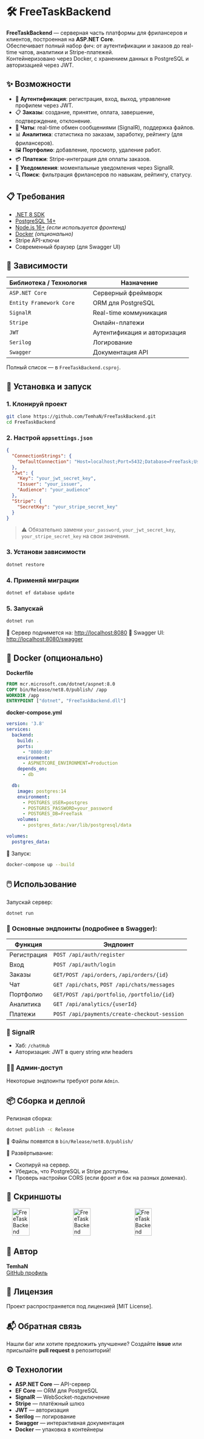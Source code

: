 # 🛠️ FreeTaskBackend

**FreeTaskBackend** — серверная часть платформы для фрилансеров и клиентов, построенная на **ASP.NET Core**.  
Обеспечивает полный набор фич: от аутентификации и заказов до real-time чатов, аналитики и Stripe-платежей.  
Контейнеризовано через Docker, с хранением данных в PostgreSQL и авторизацией через JWT.

## ✨ Возможности

- 🔐 **Аутентификация**: регистрация, вход, выход, управление профилем через JWT.
- 📋 **Заказы**: создание, принятие, оплата, завершение, подтверждение, отклонение.
- 💬 **Чаты**: real-time обмен сообщениями (SignalR), поддержка файлов.
- 📊 **Аналитика**: статистика по заказам, заработку, рейтингу (для фрилансеров).
- 🖼️ **Портфолио**: добавление, просмотр, удаление работ.
- 💳 **Платежи**: Stripe-интеграция для оплаты заказов.
- 🔔 **Уведомления**: моментальные уведомления через SignalR.
- 🔍 **Поиск**: фильтрация фрилансеров по навыкам, рейтингу, статусу.

## 📋 Требования

- [.NET 8 SDK](https://dotnet.microsoft.com/en-us/download)
- [PostgreSQL 14+](https://www.postgresql.org/download/)
- [Node.js 16+](https://nodejs.org/) *(если используется фронтенд)*
- [Docker](https://www.docker.com/) *(опционально)*
- Stripe API-ключи
- Современный браузер (для Swagger UI)

## 🧩 Зависимости

| Библиотека / Технология | Назначение |
|-------------------------|------------|
| `ASP.NET Core`          | Серверный фреймворк |
| `Entity Framework Core` | ORM для PostgreSQL |
| `SignalR`               | Real-time коммуникация |
| `Stripe`                | Онлайн-платежи |
| `JWT`                   | Аутентификация и авторизация |
| `Serilog`               | Логирование |
| `Swagger`               | Документация API |

Полный список — в `FreeTaskBackend.csproj`.

## 🚀 Установка и запуск

### 1. Клонируй проект
```bash
git clone https://github.com/TemhaN/FreeTaskBackend.git
cd FreeTaskBackend
````

### 2. Настрой `appsettings.json`

```json
{
  "ConnectionStrings": {
    "DefaultConnection": "Host=localhost;Port=5432;Database=FreeTask;Username=postgres;Password=your_password"
  },
  "Jwt": {
    "Key": "your_jwt_secret_key",
    "Issuer": "your_issuer",
    "Audience": "your_audience"
  },
  "Stripe": {
    "SecretKey": "your_stripe_secret_key"
  }
}
```

> ⚠️ Обязательно замени `your_password`, `your_jwt_secret_key`, `your_stripe_secret_key` на свои значения.

### 3. Установи зависимости

```bash
dotnet restore
```

### 4. Применяй миграции

```bash
dotnet ef database update
```

### 5. Запускай

```bash
dotnet run
```

📍 Сервер поднимется на: [http://localhost:8080](http://localhost:8080)
📄 Swagger UI: [http://localhost:8080/swagger](http://localhost:8080/swagger)

## 🐳 Docker (опционально)

**Dockerfile**

```dockerfile
FROM mcr.microsoft.com/dotnet/aspnet:8.0
COPY bin/Release/net8.0/publish/ /app
WORKDIR /app
ENTRYPOINT ["dotnet", "FreeTaskBackend.dll"]
```

**docker-compose.yml**

```yaml
version: '3.8'
services:
  backend:
    build: .
    ports:
      - "8080:80"
    environment:
      - ASPNETCORE_ENVIRONMENT=Production
    depends_on:
      - db

  db:
    image: postgres:14
    environment:
      - POSTGRES_USER=postgres
      - POSTGRES_PASSWORD=your_password
      - POSTGRES_DB=FreeTask
    volumes:
      - postgres_data:/var/lib/postgresql/data

volumes:
  postgres_data:
```

🚀 Запуск:

```bash
docker-compose up --build
```

## 🖱️ Использование

Запускай сервер:

```bash
dotnet run
```

### 🔧 Основные эндпоинты (подробнее в Swagger):

| Функция     | Эндпоинт                                     |
| ----------- | -------------------------------------------- |
| Регистрация | `POST /api/auth/register`                    |
| Вход        | `POST /api/auth/login`                       |
| Заказы      | `GET/POST /api/orders`, `/api/orders/{id}`   |
| Чат         | `GET /api/chats`, `POST /api/chats/messages` |
| Портфолио   | `GET/POST /api/portfolio`, `/portfolio/{id}` |
| Аналитика   | `GET /api/analytics/{userId}`                |
| Платежи     | `POST /api/payments/create-checkout-session` |

### 🔗 SignalR

* Хаб: `/chatHub`
* Авторизация: JWT в query string или headers

### 👮‍♂️ Админ-доступ

Некоторые эндпоинты требуют роли `Admin`.

## 📦 Сборка и деплой

Релизная сборка:

```bash
dotnet publish -c Release
```

📁 Файлы появятся в `bin/Release/net8.0/publish/`

🚀 Развёртывание:

* Скопируй на сервер.
* Убедись, что PostgreSQL и Stripe доступны.
* Проверь настройки CORS (если фронт и бэк на разных доменах).

## 📸 Скриншоты

<div style="display: flex; flex-wrap: wrap; gap: 10px; justify-content: center;">
  <img src="https://github.com/TemhaN/FreeTaskBackend/blob/master/FreeTaskBackend/Screenshots/1.png?raw=true" alt="FreeTaskBackend" width="30%">
  <img src="https://github.com/TemhaN/FreeTaskBackend/blob/master/FreeTaskBackend/Screenshots/2.png?raw=true" alt="FreeTaskBackend" width="30%">
  <img src="https://github.com/TemhaN/FreeTaskBackend/blob/master/FreeTaskBackend/Screenshots/3.png?raw=true" alt="FreeTaskBackend" width="30%">
</div>    

## 🧠 Автор

**TemhaN**  
[GitHub профиль](https://github.com/TemhaN)

## 🧾 Лицензия

Проект распространяется под лицензией [MIT License].

## 📬 Обратная связь

Нашли баг или хотите предложить улучшение?
Создайте **issue** или присылайте **pull request** в репозиторий!

## ⚙️ Технологии

* **ASP.NET Core** — API-сервер
* **EF Core** — ORM для PostgreSQL
* **SignalR** — WebSocket-подключение
* **Stripe** — платёжный шлюз
* **JWT** — авторизация
* **Serilog** — логирование
* **Swagger** — интерактивная документация
* **Docker** — упаковка в контейнеры
